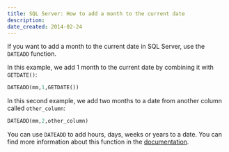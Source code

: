 ```yaml
---
title: SQL Server: How to add a month to the current date
description: 
date_created: 2014-02-24
---
```


If you want to add a month to the current date in SQL Server, use the `DATEADD` function.

In this example, we add 1 month to the current date by combining it with `GETDATE()`:

```sql
DATEADD(mm,1,GETDATE())
```

In this second example, we add two months to a date from another column called `other_column`:

```sql
DATEADD(mm,2,other_column)
```

You can use `DATEADD` to add hours, days, weeks or years to a date. You can find more information about this function in the [documentation](http://technet.microsoft.com/en-us/library/ms186819.aspx).

